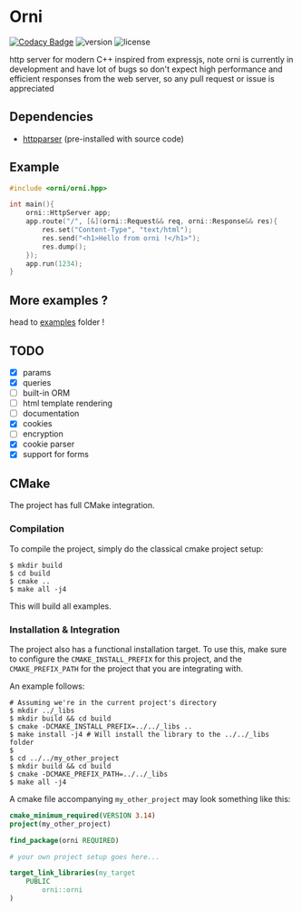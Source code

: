 # Orni

[![Codacy Badge](https://api.codacy.com/project/badge/Grade/2a7358ca0dcc4022a085bc5037cfcea7)](https://app.codacy.com/gh/Dammibruh/orni?utm_source=github.com&utm_medium=referral&utm_content=Dammibruh/orni&utm_campaign=Badge_Grade)
![version](https://img.shields.io/badge/version-v0.1--alpha-red)
![license](https://img.shields.io/badge/license-AGPLv3-blue)

http server for modern C++ inspired from expressjs,
note orni is currently in development and have lot of bugs so don't expect high performance and efficient responses from the web server, so any pull request or issue is appreciated
## Dependencies
- [httpparser](https://github.com/nekipelov/httpparser) (pre-installed with source code)

## Example


```cpp
#include <orni/orni.hpp>

int main(){
    orni::HttpServer app;
    app.route("/", [&](orni::Request&& req, orni::Response&& res){
        res.set("Content-Type", "text/html");
        res.send("<h1>Hello from orni !</h1>");
        res.dump();
    });
    app.run(1234);
}
```
## More examples ?
head to [examples](https://github.com/Dammibruh/orni/tree/main/examples) folder ! 

## TODO
- [x] params
- [x] queries
- [ ] built-in ORM
- [ ] html template rendering
- [ ] documentation
- [x] cookies
- [ ] encryption
- [x] cookie parser
- [x] support for forms

## CMake

The project has full CMake integration.

### Compilation

To compile the project, simply do the classical cmake project setup:

```shell
$ mkdir build
$ cd build
$ cmake ..
$ make all -j4 
```

This will build all examples.

### Installation & Integration

The project also has a functional installation target. To use this, make sure
to configure the `CMAKE_INSTALL_PREFIX` for this project, and the `CMAKE_PREFIX_PATH`
for the project that you are integrating with.

An example follows:
```shell
# Assuming we're in the current project's directory
$ mkdir ../_libs
$ mkdir build && cd build
$ cmake -DCMAKE_INSTALL_PREFIX=../../_libs ..
$ make install -j4 # Will install the library to the ../../_libs folder
$
$ cd ../../my_other_project
$ mkdir build && cd build
$ cmake -DCMAKE_PREFIX_PATH=../../_libs
$ make all -j4
```

A cmake file accompanying `my_other_project` may look something like this:
```cmake
cmake_minimum_required(VERSION 3.14)
project(my_other_project)

find_package(orni REQUIRED)

# your own project setup goes here...

target_link_libraries(my_target
    PUBLIC
        orni::orni
)
```
